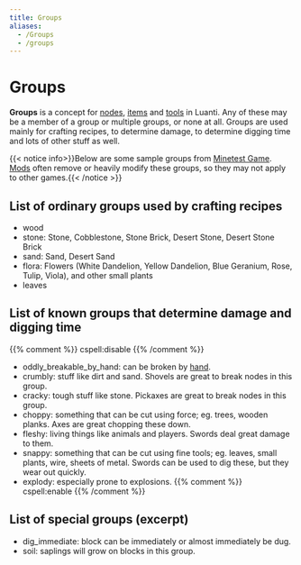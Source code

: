 ```yaml
---
title: Groups
aliases:
  - /Groups
  - /groups
---
```


# Groups

**Groups** is a concept for [nodes](/for-players/nodes), [items](/for-players/items) and [tools](/for-players/tool) in Luanti. Any of these may be a member of a group or multiple groups, or none at all. Groups are used mainly for crafting recipes, to determine damage, to determine digging time and lots of other stuff as well.

{{< notice info>}}Below are some sample groups from [Minetest Game](https://content.luanti.org/packages/Minetest/minetest_game/). [Mods](/for-players/mods) often remove or heavily modify these groups, so they may not apply to other games.{{< /notice >}}

## List of ordinary groups used by crafting recipes

- wood
- stone: Stone, Cobblestone, Stone Brick, Desert Stone, Desert Stone Brick
- sand: Sand, Desert Sand
- flora: Flowers (White Dandelion, Yellow Dandelion, Blue Geranium, Rose, Tulip, Viola), and other small plants
- leaves

## List of known groups that determine damage and digging time

{{% comment %}} cspell:disable {{% /comment %}}

- oddly_breakable_by_hand: can be broken by [hand](/for-creators/hand).
- crumbly: stuff like dirt and sand. Shovels are great to break nodes in this group.
- cracky: tough stuff like stone. Pickaxes are great to break nodes in this group.
- choppy: something that can be cut using force; eg. trees, wooden planks. Axes are great chopping these down.
- fleshy: living things like animals and players. Swords deal great damage to them.
- snappy: something that can be cut using fine tools; eg. leaves, small plants, wire, sheets of metal. Swords can be used to dig these, but they wear out quickly.
- explody: especially prone to explosions.
  {{% comment %}} cspell:enable {{% /comment %}}

## List of special groups (excerpt)

- dig_immediate: block can be immediately or almost immediately be dug.
- soil: saplings will grow on blocks in this group.
